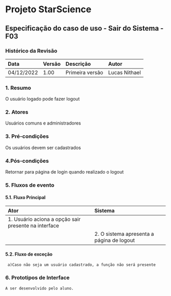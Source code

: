 ﻿# **Projeto StarScience**

## Especificação do caso de uso - Sair do Sistema - F03
### Histórico da Revisão 

|  Data  | Versão | Descrição | Autor |
|:-------|:-------|:----------|:------|
| 04/12/2022 | 1.00 | Primeira versão | Lucas Nithael |

### 1. Resumo 

O usuário logado pode fazer logout

### 2. Atores 

Usuários comuns e administradores

### 3. Pré-condições

Os usuários devem ser cadastrados

### 4.Pós-condições

Retornar para página de login quando realizado o logout

### 5. Fluxos de evento

#### 5.1. Fluxo Principal 
|  Ator  | Sistema |
|:-------|:------- |
|1.  Usuário aciona a opção sair presente na interface|
||2.  O sistema apresenta a página de logout||

#### 5.2. Fluxo de exceção
     a)Caso não seja um usuário cadastrado, a função não será presente
     
### 6. Prototipos de Interface

`A ser desenvolvido pelo aluno.`
